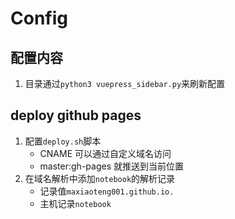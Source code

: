 # Config

## 配置内容

1. 目录通过`python3 vuepress_sidebar.py`来刷新配置

## deploy github pages

1. 配置`deploy.sh`脚本
    - CNAME 可以通过自定义域名访问
    - master:gh-pages 就推送到当前位置
2. 在域名解析中添加`notebook`的解析记录
    - 记录值`maxiaoteng001.github.io.`
    - 主机记录`notebook`
